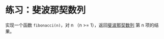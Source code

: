 ﻿# 练习：斐波那契数列 

实现一个函数 `fibonacci(n)`，对 n （n >= 1），返回[斐波那契数列](http://baike.so.com/doc/5389470-5626050.html) 第 n 项的结果。
